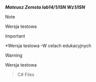 ***Mateusz Zemsta lab14/1/ISN Wz1/ISN***

>[!NOTE]
>Wersja testowa

>[!IMPORTANT]
> *Wersja testowa
> -W celach edukacyjnych

>[!WARNING]
>Wersja testowa

>C# Files
